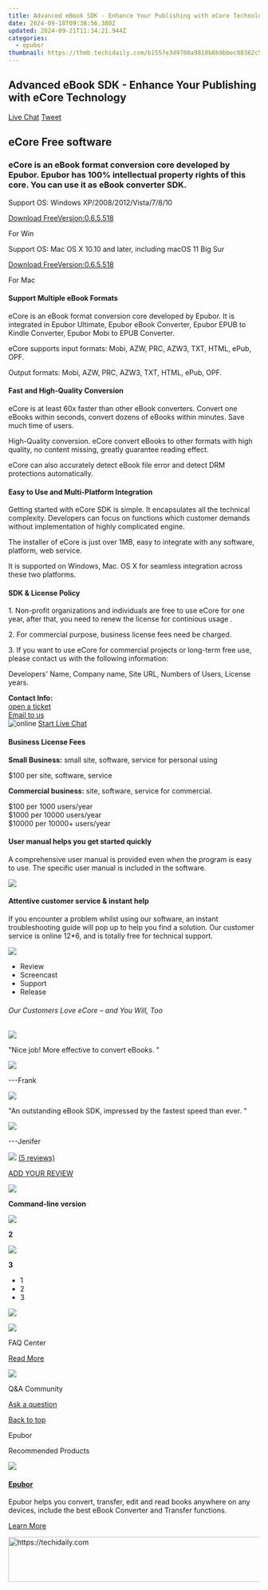 ```yaml
---
title: Advanced eBook SDK - Enhance Your Publishing with eCore Technology
date: 2024-09-18T09:38:56.380Z
updated: 2024-09-21T11:34:21.944Z
categories:
  - epubor
thumbnail: https://thmb.techidaily.com/b1557e3d9700a9810b8b9bbec88362c53ba5a3f98f5f309c7652fc768db4746d.jpg
---
```


## Advanced eBook SDK - Enhance Your Publishing with eCore Technology

[Live Chat](http://www.epubor.com/javascript:void%280%29) [Tweet](https://twitter.com/share) 

## eCore Free software

### eCore is an eBook format conversion core developed by Epubor. Epubor has 100% intellectual property rights of this core. You can use it as eBook converter SDK. 

Support OS: Windows XP/2008/2012/Vista/7/8/10

[Download FreeVersion:0.6.5.518](https://tools.techidaily.com/epubor/ecore/) 

For Win

Support OS: Mac OS X 10.10 and later, including macOS 11 Big Sur

[Download FreeVersion:0.6.5.518](https://tools.techidaily.com/epubor/ecore/) 

For Mac

#### Support Multiple eBook Formats

eCore is an eBook format conversion core developed by Epubor. It is integrated in Epubor Ultimate, Epubor eBook Converter, Epubor EPUB to Kindle Converter, Epubor Mobi to EPUB Converter.

eCore supports input formats: Mobi, AZW, PRC, AZW3, TXT, HTML, ePub, OPF.

Output formats: Mobi, AZW, PRC, AZW3, TXT, HTML, ePub, OPF.

#### Fast and High-Quality Conversion

eCore is at least 60x faster than other eBook converters. Convert one eBooks within seconds, convert dozens of eBooks within minutes. Save much time of users.

High-Quality conversion. eCore convert eBooks to other formats with high quality, no content missing, greatly guarantee reading effect. 

eCore can also accurately detect eBook file error and detect DRM protections automatically.

#### Easy to Use and Multi-Platform Integration

Getting started with eCore SDK is simple. It encapsulates all the technical complexity. Developers can focus on functions which customer demands without implementation of highly complicated engine.

The installer of eCore is just over 1MB, easy to integrate with any software, platform, web service. 

It is supported on Windows, Mac. OS X for seamless integration across these two platforms.

#### SDK & License Policy

1\. Non-profit organizations and individuals are free to use eCore for one year, after that, you need to renew the license for continious usage .

2\. For commercial purpose, business license fees need be charged.

3\. If you want to use eCore for commercial projects or long-term free use, please contact us with the following information:

Developers' Name, Company name, Site URL, Numbers of Users, License years.

**Contact Info:**  
[open a ticket](http://www.epubor.com/hhttps://share.hsforms.com/1XMDdDw%5FCReqsb5-qCwX6fgc1yk8)  
[Email to us](http://www.epubor.com/mailto:support@epubor.com)  
![online](http://www.epubor.com/images/chat-icon.png "online") [Start Live Chat](http://chat.epubor.com/Chat/Live.aspx?sitename=epubor.com "Online")

#### Business License Fees

**Small Business:** small site, software, service for personal using

$100 per site, software, service

**Commercial business:** site, software, service for commercial.

$100 per 1000 users/year  
$1000 per 10000 users/year  
$10000 per 10000+ users/year

#### User manual helps you get started quickly

A comprehensive user manual is provided even when the program is easy to use. The specific user manual is included in the software.

![](http://www.epubor.com/images/tutorial-help.jpg)

#### Attentive customer service & instant help

If you encounter a problem whilst using our software, an instant troubleshooting guide will pop up to help you find a solution. Our customer service is online 12\*6, and is totally free for technical support.

![](http://www.epubor.com/images/customer-service.jpg)

* Review
* Screencast
* Support
* Release

###### Our Customers Love eCore – and You Will, Too

![](http://www.epubor.com/images/ecore.htmlcomment1.jpg)

"Nice job! More effective to convert eBooks. " 

![](http://www.epubor.com/images/star.png)

\---Frank

![](http://www.epubor.com/images/ecore.htmlcomment2.jpg)

"An outstanding eBook SDK, impressed by the fastest speed than ever. " 

![](http://www.epubor.com/images/star.png)

\---Jenifer

![](http://www.epubor.com/images/star.png) [(5 reviews)](http://www.epubor.com/ecore-sms.htm)

[ADD YOUR REVIEW](https://tools.techidaily.com/epubor/ecore/)

![](http://www.epubor.com/images/ecore.htmlscreen1.png) 

**Command-line version**

![](http://www.epubor.com/images/ecore.htmlscreen2.png) 

**2**

![](http://www.epubor.com/images/ecore.htmlscreen3.png) 

**3**

* 1
* 2
* 3

[![](http://www.epubor.com/images/video_demo.png)](https://www.epubor.com) 

![](http://www.epubor.com/images/faq-icon1.png)

FAQ Center

[Read More](https://tools.techidaily.com/epubor/products/)

![](http://www.epubor.com/images/qa-icon.png)

Q&A Community

[Ask a question](https://tools.techidaily.com/epubor/products/)

[Back to top](https://tools.techidaily.com/epubor/products/)

Epubor

Recommended Products

![](http://www.epubor.com/images/share-ebook.jpg)

#### [Epubor](https://tools.techidaily.com/epubor/ebook-manager/)

Epubor helps you convert, transfer, edit and read books anywhere on any devices, include the best eBook Converter and Transfer functions.

[Learn More](https://tools.techidaily.com/epubor/ebook-manager/)

<ins class="adsbygoogle"
     style="display:block"
     data-ad-format="autorelaxed"
     data-ad-client="ca-pub-7571918770474297"
     data-ad-slot="1223367746"></ins>

<ins class="adsbygoogle"
     style="display:block"
     data-ad-client="ca-pub-7571918770474297"
     data-ad-slot="8358498916"
     data-ad-format="auto"
     data-full-width-responsive="true"></ins>



<!-- affiliate ads begin -->
<a href="https://aligracehair.sjv.io/c/5597632/1880976/19272" target="_top" id="1880976">
  <img src="//a.impactradius-go.com/display-ad/19272-1880976" border="0" alt="https://techidaily.com" width="728" height="90"/>
</a>
<img height="0" width="0" src="https://aligracehair.sjv.io/i/5597632/1880976/19272" style="position:absolute;visibility:hidden;" border="0" />
<!-- affiliate ads end -->

